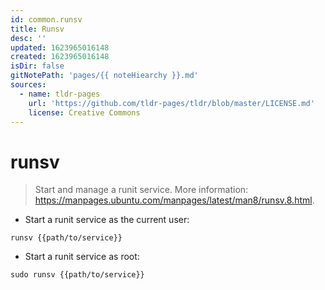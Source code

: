 ```yaml
---
id: common.runsv
title: Runsv
desc: ''
updated: 1623965016148
created: 1623965016148
isDir: false
gitNotePath: 'pages/{{ noteHiearchy }}.md'
sources:
  - name: tldr-pages
    url: 'https://github.com/tldr-pages/tldr/blob/master/LICENSE.md'
    license: Creative Commons
---
```

# runsv

> Start and manage a runit service.
> More information: <https://manpages.ubuntu.com/manpages/latest/man8/runsv.8.html>.

- Start a runit service as the current user:

`runsv {{path/to/service}}`

- Start a runit service as root:

`sudo runsv {{path/to/service}}`

